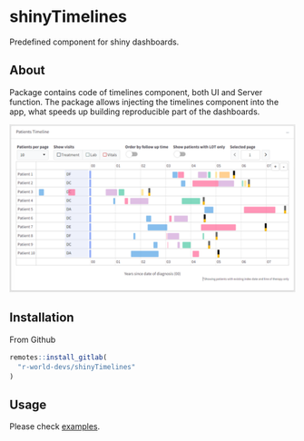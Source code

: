 # **shinyTimelines** 
Predefined component for shiny dashboards.

## About
Package contains code of timelines component, both UI and Server function. 
The package allows injecting the timelines component into the app, 
what speeds up building reproducible part of the dashboards.

![](man/figures/timelines.png)

## Installation

From Github
```R
remotes::install_gitlab(
  "r-world-devs/shinyTimelines"
)
```

## Usage

Please check [examples](./examples).
